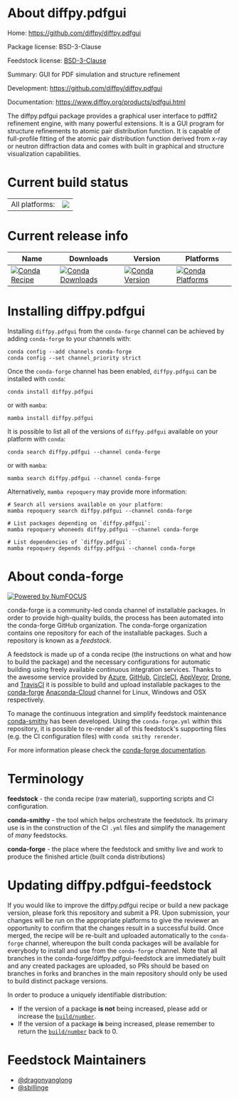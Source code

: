 About diffpy.pdfgui
===================

Home: https://github.com/diffpy/diffpy.pdfgui

Package license: BSD-3-Clause

Feedstock license: [BSD-3-Clause](https://github.com/conda-forge/diffpy.pdfgui-feedstock/blob/main/LICENSE.txt)

Summary: GUI for PDF simulation and structure refinement

Development: https://github.com/diffpy/diffpy.pdfgui

Documentation: https://www.diffpy.org/products/pdfgui.html

The diffpy.pdfgui package provides a graphical user interface to pdffit2 refinement engine,
with many powerful extensions. It is a GUI program for structure refinements to atomic pair
distribution function. It is capable of full-profile fitting of the atomic pair distribution
function derived from x-ray or neutron diffraction data and comes with built in graphical and
structure visualization capabilities.


Current build status
====================


<table><tr><td>All platforms:</td>
    <td>
      <a href="https://dev.azure.com/conda-forge/feedstock-builds/_build/latest?definitionId=18426&branchName=main">
        <img src="https://dev.azure.com/conda-forge/feedstock-builds/_apis/build/status/diffpy.pdfgui-feedstock?branchName=main">
      </a>
    </td>
  </tr>
</table>

Current release info
====================

| Name | Downloads | Version | Platforms |
| --- | --- | --- | --- |
| [![Conda Recipe](https://img.shields.io/badge/recipe-diffpy.pdfgui-green.svg)](https://anaconda.org/conda-forge/diffpy.pdfgui) | [![Conda Downloads](https://img.shields.io/conda/dn/conda-forge/diffpy.pdfgui.svg)](https://anaconda.org/conda-forge/diffpy.pdfgui) | [![Conda Version](https://img.shields.io/conda/vn/conda-forge/diffpy.pdfgui.svg)](https://anaconda.org/conda-forge/diffpy.pdfgui) | [![Conda Platforms](https://img.shields.io/conda/pn/conda-forge/diffpy.pdfgui.svg)](https://anaconda.org/conda-forge/diffpy.pdfgui) |

Installing diffpy.pdfgui
========================

Installing `diffpy.pdfgui` from the `conda-forge` channel can be achieved by adding `conda-forge` to your channels with:

```
conda config --add channels conda-forge
conda config --set channel_priority strict
```

Once the `conda-forge` channel has been enabled, `diffpy.pdfgui` can be installed with `conda`:

```
conda install diffpy.pdfgui
```

or with `mamba`:

```
mamba install diffpy.pdfgui
```

It is possible to list all of the versions of `diffpy.pdfgui` available on your platform with `conda`:

```
conda search diffpy.pdfgui --channel conda-forge
```

or with `mamba`:

```
mamba search diffpy.pdfgui --channel conda-forge
```

Alternatively, `mamba repoquery` may provide more information:

```
# Search all versions available on your platform:
mamba repoquery search diffpy.pdfgui --channel conda-forge

# List packages depending on `diffpy.pdfgui`:
mamba repoquery whoneeds diffpy.pdfgui --channel conda-forge

# List dependencies of `diffpy.pdfgui`:
mamba repoquery depends diffpy.pdfgui --channel conda-forge
```


About conda-forge
=================

[![Powered by
NumFOCUS](https://img.shields.io/badge/powered%20by-NumFOCUS-orange.svg?style=flat&colorA=E1523D&colorB=007D8A)](https://numfocus.org)

conda-forge is a community-led conda channel of installable packages.
In order to provide high-quality builds, the process has been automated into the
conda-forge GitHub organization. The conda-forge organization contains one repository
for each of the installable packages. Such a repository is known as a *feedstock*.

A feedstock is made up of a conda recipe (the instructions on what and how to build
the package) and the necessary configurations for automatic building using freely
available continuous integration services. Thanks to the awesome service provided by
[Azure](https://azure.microsoft.com/en-us/services/devops/), [GitHub](https://github.com/),
[CircleCI](https://circleci.com/), [AppVeyor](https://www.appveyor.com/),
[Drone](https://cloud.drone.io/welcome), and [TravisCI](https://travis-ci.com/)
it is possible to build and upload installable packages to the
[conda-forge](https://anaconda.org/conda-forge) [Anaconda-Cloud](https://anaconda.org/)
channel for Linux, Windows and OSX respectively.

To manage the continuous integration and simplify feedstock maintenance
[conda-smithy](https://github.com/conda-forge/conda-smithy) has been developed.
Using the ``conda-forge.yml`` within this repository, it is possible to re-render all of
this feedstock's supporting files (e.g. the CI configuration files) with ``conda smithy rerender``.

For more information please check the [conda-forge documentation](https://conda-forge.org/docs/).

Terminology
===========

**feedstock** - the conda recipe (raw material), supporting scripts and CI configuration.

**conda-smithy** - the tool which helps orchestrate the feedstock.
                   Its primary use is in the construction of the CI ``.yml`` files
                   and simplify the management of *many* feedstocks.

**conda-forge** - the place where the feedstock and smithy live and work to
                  produce the finished article (built conda distributions)


Updating diffpy.pdfgui-feedstock
================================

If you would like to improve the diffpy.pdfgui recipe or build a new
package version, please fork this repository and submit a PR. Upon submission,
your changes will be run on the appropriate platforms to give the reviewer an
opportunity to confirm that the changes result in a successful build. Once
merged, the recipe will be re-built and uploaded automatically to the
`conda-forge` channel, whereupon the built conda packages will be available for
everybody to install and use from the `conda-forge` channel.
Note that all branches in the conda-forge/diffpy.pdfgui-feedstock are
immediately built and any created packages are uploaded, so PRs should be based
on branches in forks and branches in the main repository should only be used to
build distinct package versions.

In order to produce a uniquely identifiable distribution:
 * If the version of a package **is not** being increased, please add or increase
   the [``build/number``](https://docs.conda.io/projects/conda-build/en/latest/resources/define-metadata.html#build-number-and-string).
 * If the version of a package **is** being increased, please remember to return
   the [``build/number``](https://docs.conda.io/projects/conda-build/en/latest/resources/define-metadata.html#build-number-and-string)
   back to 0.

Feedstock Maintainers
=====================

* [@dragonyanglong](https://github.com/dragonyanglong/)
* [@sbillinge](https://github.com/sbillinge/)

